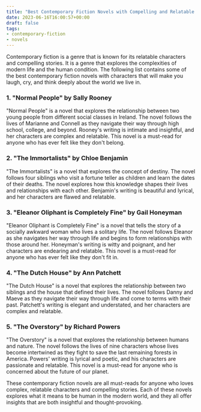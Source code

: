 ```yaml
---
title: "Best Contemporary Fiction Novels with Compelling and Relatable Characters"
date: 2023-06-16T16:00:57+00:00
draft: false
tags:
- contemporary-fiction
- novels
---
```


Contemporary fiction is a genre that is known for its relatable characters and compelling stories. It is a genre that explores the complexities of modern life and the human condition. The following list contains some of the best contemporary fiction novels with characters that will make you laugh, cry, and think deeply about the world we live in.

### 1. "Normal People" by Sally Rooney

"Normal People" is a novel that explores the relationship between two young people from different social classes in Ireland. The novel follows the lives of Marianne and Connell as they navigate their way through high school, college, and beyond. Rooney's writing is intimate and insightful, and her characters are complex and relatable. This novel is a must-read for anyone who has ever felt like they don't belong.

### 2. "The Immortalists" by Chloe Benjamin

"The Immortalists" is a novel that explores the concept of destiny. The novel follows four siblings who visit a fortune teller as children and learn the dates of their deaths. The novel explores how this knowledge shapes their lives and relationships with each other. Benjamin's writing is beautiful and lyrical, and her characters are flawed and relatable.

### 3. "Eleanor Oliphant is Completely Fine" by Gail Honeyman

"Eleanor Oliphant is Completely Fine" is a novel that tells the story of a socially awkward woman who lives a solitary life. The novel follows Eleanor as she navigates her way through life and begins to form relationships with those around her. Honeyman's writing is witty and poignant, and her characters are endearing and relatable. This novel is a must-read for anyone who has ever felt like they don't fit in.

### 4. "The Dutch House" by Ann Patchett

"The Dutch House" is a novel that explores the relationship between two siblings and the house that defined their lives. The novel follows Danny and Maeve as they navigate their way through life and come to terms with their past. Patchett's writing is elegant and understated, and her characters are complex and relatable.

### 5. "The Overstory" by Richard Powers

"The Overstory" is a novel that explores the relationship between humans and nature. The novel follows the lives of nine characters whose lives become intertwined as they fight to save the last remaining forests in America. Powers' writing is lyrical and poetic, and his characters are passionate and relatable. This novel is a must-read for anyone who is concerned about the future of our planet.

These contemporary fiction novels are all must-reads for anyone who loves complex, relatable characters and compelling stories. Each of these novels explores what it means to be human in the modern world, and they all offer insights that are both insightful and thought-provoking.